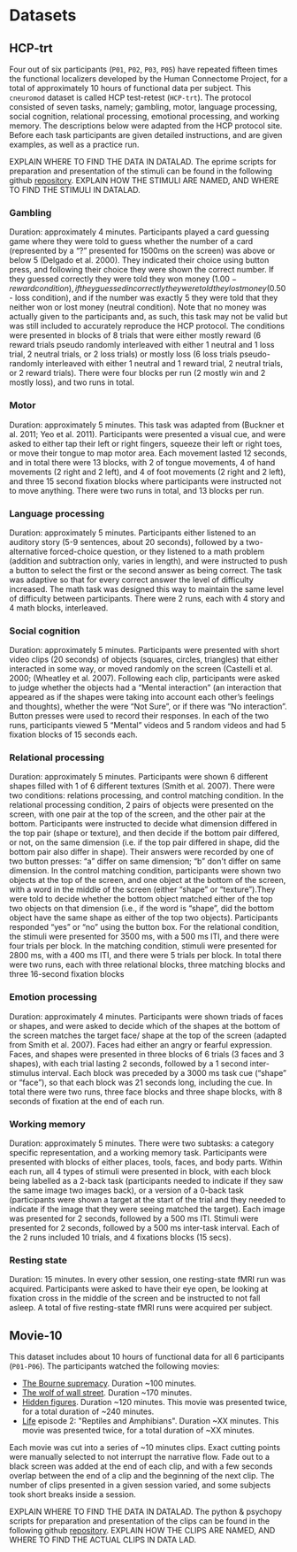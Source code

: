 # Datasets

## HCP-trt

Four out of six participants (`P01`, `P02`, `P03`, `P05`) have repeated fifteen times the functional localizers developed by the Human Connectome Project, for a total of approximately 10 hours of functional data per subject. This `cneuromod` dataset is called HCP test-retest (`HCP-trt`). The protocol consisted of seven tasks, namely; gambling, motor, language processing, social cognition, relational processing, emotional processing, and working memory. The descriptions below were adapted from the HCP protocol site. Before each task participants are given detailed instructions, and are given examples, as well as a practice run.

EXPLAIN WHERE TO FIND THE DATA IN DATALAD. The eprime scripts for preparation and presentation of the stimuli can be found in the following github [repository](). EXPLAIN HOW THE STIMULI ARE NAMED, AND WHERE TO FIND THE STIMULI IN DATALAD.

### Gambling
Duration: approximately 4 minutes. Participants played a card guessing game where they were told to guess whether the number of a card (represented by a “?” presented for 1500ms on the screen) was above or below 5 (Delgado et al. 2000). They indicated their choice using button press, and following their choice they were shown the correct number. If they guessed correctly they were told they won money ($1.00 - reward condition), if they guessed incorrectly they were told they lost money ($0.50 - loss condition), and if the number was exactly 5 they were told that they neither won or lost money (neutral condition). Note that no money was actually given to the participants and, as such, this task may not be valid but was still included to accurately reproduce the HCP protocol. The conditions were presented in blocks of 8 trials that were either mostly reward (6 reward trials pseudo randomly interleaved with either 1 neutral and 1 loss trial, 2 neutral trials, or 2 loss trials) or mostly loss (6 loss trials pseudo-randomly interleaved with either 1 neutral and 1 reward trial, 2 neutral trials, or 2 reward trials). There were four blocks per run (2 mostly win and 2 mostly loss), and two runs in total.

### Motor
Duration: approximately 5 minutes. This task was adapted from (Buckner et al. 2011; Yeo et al. 2011). Participants were presented a visual cue, and were asked to either tap their left or right fingers, squeeze their left or right toes, or move their tongue to map motor area. Each movement lasted 12 seconds, and in total there were 13 blocks, with 2 of tongue movements, 4 of hand movements (2 right and 2 left), and 4 of foot movements (2 right and 2 left), and three 15 second fixation blocks where participants were instructed not to move anything. There were two runs in total, and 13 blocks per run.

### Language processing
Duration: approximately 5 minutes. Participants either listened to an auditory story (5-9 sentences, about 20 seconds), followed by a two-alternative forced-choice question, or they listened to a math problem (addition and subtraction only, varies in length), and were instructed to push a button to select the first or the second answer as being correct. The task was adaptive so that for every correct answer the level of difficulty increased. The math task was designed this way to maintain the same level of difficulty between participants. There were 2 runs, each with 4 story and 4 math blocks, interleaved.

### Social cognition  
Duration: approximately 5 minutes. Participants were presented with short video clips (20 seconds) of objects (squares, circles, triangles) that either interacted in some way, or moved randomly on the screen (Castelli et al. 2000; (Wheatley et al. 2007). Following each clip, participants were asked to judge whether the objects had a “Mental interaction” (an interaction that appeared as if the shapes were taking into account each other’s feelings and thoughts), whether the were “Not Sure”, or if there was “No interaction”. Button presses were used to record their responses. In each of the two runs, participants viewed 5 “Mental” videos and 5 random videos and had 5 fixation blocks of 15 seconds each.

### Relational processing
Duration: approximately 5 minutes. Participants were shown 6 different shapes filled with 1 of 6 different textures (Smith et al. 2007). There were two conditions: relations processing, and control matching condition. In the relational processing condition, 2 pairs of objects were presented on the screen, with one pair at the top of the screen, and the other pair at the bottom. Participants were instructed to decide what dimension differed in the top pair (shape or texture), and then decide if the bottom pair differed, or not, on the same dimension (i.e. if the top pair differed in shape, did the bottom pair also differ in shape). Their answers were recorded by one of two button presses: “a” differ on same dimension; “b” don't differ on same dimension. In the control matching condition, participants were shown two objects at the top of the screen, and one object at the bottom of the screen, with a word in the middle of the screen (either “shape” or “texture”).They were told to decide whether the bottom object matched either of the top two objects on that dimension (i.e., if the word is “shape”, did the bottom object have the same shape as either of the top two objects). Participants responded “yes” or “no” using the button box. For the relational condition, the stimuli were presented for 3500 ms, with a 500 ms ITI, and there were four trials per block. In the matching condition, stimuli were presented for 2800 ms, with a 400 ms ITI, and there were 5 trials per block. In total there were two runs, each with three relational blocks, three matching blocks and three 16-second fixation blocks

### Emotion processing  
Duration: approximately 4 minutes. Participants were shown triads of faces or shapes, and were asked to decide which of the shapes at the bottom of the screen matches the target face/ shape at the top of the screen (adapted from Smith et al. 2007). Faces had either an angry or fearful expression. Faces, and shapes were presented in three blocks of 6 trials (3 faces and 3 shapes), with each trial lasting 2 seconds, followed by a 1 second inter-stimulus interval. Each block was preceded by a 3000 ms task cue (“shape” or “face”), so that each block was 21 seconds long, including the cue. In total there were two runs, three face blocks and three shape blocks, with 8 seconds of fixation at the end of each run.

### Working memory  
Duration: approximately 5 minutes. There were two subtasks: a category specific representation, and a working memory task. Participants were presented with blocks of either places, tools, faces, and body parts. Within each run, all 4 types of stimuli were presented in block, with each block being labelled as a 2-back task (participants needed to indicate if they saw the same image two images back), or a version of a 0-back task (participants were shown a target at the start of the trial and they needed to indicate if the image that they were seeing matched the target). Each image was presented for 2 seconds, followed by a 500 ms ITI. Stimuli were presented for 2 seconds, followed by a 500 ms inter-task interval. Each of the 2 runs included 10 trials, and 4 fixations blocks (15 secs).

### Resting state
Duration: 15 minutes. In every other session, one resting-state fMRI run was acquired. Participants were asked to have their eye open, be looking at fixation cross in the middle of the screen and be instructed to not fall asleep. A total of five resting-state fMRI runs were acquired per subject.

## Movie-10

This dataset includes about 10 hours of functional data for all 6 participants (`P01-P06`). The participants watched the following movies:
 * [The Bourne supremacy](https://en.wikipedia.org/wiki/The_Bourne_Supremacy_%28film%29). Duration ~100 minutes.
 * [The wolf of wall street](https://en.wikipedia.org/wiki/The_Wolf_of_Wall_Street_%282013_film%29). Duration ~170 minutes.
 * [Hidden figures](https://en.wikipedia.org/wiki/Hidden_Figures). Duration ~120 minutes. This movie was presented twice, for a total duration of ~240 minutes.
 * [Life](https://en.wikipedia.org/wiki/Life_(British_TV_series)) episode 2: "Reptiles and Amphibians".  Duration ~XX minutes. This movie was presented twice, for a total duration of ~XX minutes.

 Each movie was cut into a series of ~10 minutes clips. Exact cutting points were manually selected to not interrupt the narrative flow. Fade out to a black screen was added at the end of each clip, and with a few seconds overlap between the end of a clip and the beginning of the next clip. The number of clips presented in a given session varied, and some subjects took short breaks inside a session.

 EXPLAIN WHERE TO FIND THE DATA IN DATALAD. The python & psychopy scripts for preparation and presentation of the clips can be found in the following github [repository](). EXPLAIN HOW THE CLIPS ARE NAMED, AND WHERE TO FIND THE ACTUAL CLIPS IN DATA LAD.
